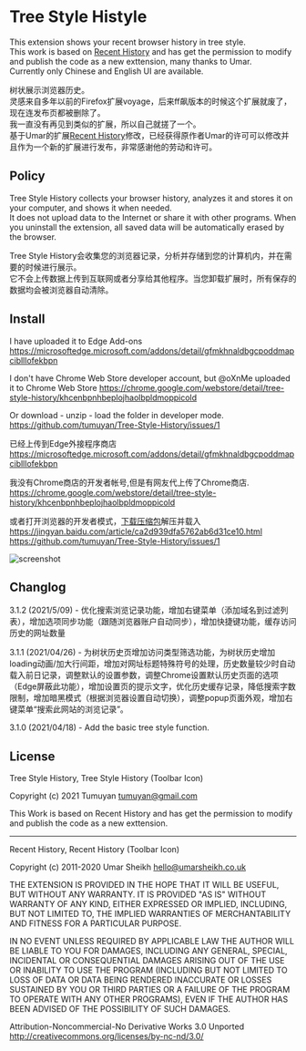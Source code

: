 # Tree Style Histyle

This extension shows your recent browser history in tree style.  
This work is based on [Recent History](https://github.com/umarsheikh13/recent-history) and has get the permission to modify and publish the code as a new exttension, many thanks to Umar.  
Currently only Chinese and English UI are available.  

树状展示浏览器历史。  
灵感来自多年以前的Firefox扩展voyage，后来ff飙版本的时候这个扩展就废了，现在连发布页都被删除了。  
我一直没有再见到类似的扩展，所以自己就搓了一个。  
基于Umar的扩展[Recent History](https://github.com/umarsheikh13/recent-history)修改，已经获得原作者Umar的许可可以修改并且作为一个新的扩展进行发布，非常感谢他的劳动和许可。  

## Policy  

Tree Style History collects your browser history, analyzes it and stores it on your computer, and shows it when needed.   
It does not upload data to the Internet or share it with other programs. When you uninstall the extension, all saved data will be automatically erased by the browser.  

Tree Style History会收集您的浏览器记录，分析并存储到您的计算机内，并在需要的时候进行展示。  
它不会上传数据上传到互联网或者分享给其他程序。当您卸载扩展时，所有保存的数据均会被浏览器自动清除。  


## Install  
I have uploaded it to Edge Add-ons
https://microsoftedge.microsoft.com/addons/detail/gfmkhnaldbgcpoddmapciblllofekbpn  

I don't have Chrome Web Store developer account, but @oXnMe uploaded it to Chrome Web Store
https://chrome.google.com/webstore/detail/tree-style-history/khcenbpnhbeplojhaolbpldmoppicold  

Or download - unzip - load the folder in developer mode.  
https://github.com/tumuyan/Tree-Style-History/issues/1  


已经上传到Edge外接程序商店
https://microsoftedge.microsoft.com/addons/detail/gfmkhnaldbgcpoddmapciblllofekbpn  

我没有Chrome商店的开发者帐号,但是有网友代上传了Chrome商店.
https://chrome.google.com/webstore/detail/tree-style-history/khcenbpnhbeplojhaolbpldmoppicold  

或者打开浏览器的开发者模式，[下载压缩包](https://github.com/tumuyan/Tree-Style-History/archive/refs/heads/main.zip)解压并载入  
https://jingyan.baidu.com/article/ca2d939dfa5762ab6d31ce10.html  
https://github.com/tumuyan/Tree-Style-History/issues/1  

![screenshot](screen.png)

## Changlog

3.1.2 (2021/5/09) - 优化搜索浏览记录功能，增加右键菜单（添加域名到过滤列表），增加选项同步功能（跟随浏览器账户自动同步），增加快捷键功能，缓存访问历史的网址数量

3.1.1 (2021/04/26) - 为树状历史页增加访问类型筛选功能，为树状历史增加loading动画/加大行间距，增加对网址标题特殊符号的处理，历史数量较少时自动载入前日记录，调整默认的设置参数，调整Chrome设置默认历史页面的选项（Edge屏蔽此功能），增加设置页的提示文字，优化历史缓存记录，降低搜索字数限制，增加暗黑模式（根据浏览器设置自动切换），调整popup页面外观，增加右键菜单“搜索此网站的浏览记录”。

3.1.0 (2021/04/18) - Add the basic tree style function.

## License  

Tree Style History, Tree Style History (Toolbar Icon)

Copyright (c) 2021 Tumuyan <tumuyan@gmail.com>
  
This Work is based on Recent History and has get the 
permission to modify and publish the code as a new exttension.
  
----

Recent History, Recent History (Toolbar Icon)

Copyright (c) 2011-2020 Umar Sheikh <hello@umarsheikh.co.uk>

THE EXTENSION IS PROVIDED IN THE HOPE THAT IT WILL BE USEFUL,
BUT WITHOUT ANY WARRANTY. IT IS PROVIDED "AS IS" WITHOUT
WARRANTY OF ANY KIND, EITHER EXPRESSED OR IMPLIED, INCLUDING,
BUT NOT LIMITED TO, THE IMPLIED WARRANTIES OF MERCHANTABILITY
AND FITNESS FOR A PARTICULAR PURPOSE.

IN NO EVENT UNLESS REQUIRED BY APPLICABLE LAW THE AUTHOR WILL
BE LIABLE TO YOU FOR DAMAGES, INCLUDING ANY GENERAL, SPECIAL,
INCIDENTAL OR CONSEQUENTIAL DAMAGES ARISING OUT OF THE USE OR
INABILITY TO USE THE PROGRAM (INCLUDING BUT NOT LIMITED TO LOSS
OF DATA OR DATA BEING RENDERED INACCURATE OR LOSSES SUSTAINED
BY YOU OR THIRD PARTIES OR A FAILURE OF THE PROGRAM TO OPERATE
WITH ANY OTHER PROGRAMS), EVEN IF THE AUTHOR HAS BEEN ADVISED
OF THE POSSIBILITY OF SUCH DAMAGES.

Attribution-Noncommercial-No Derivative Works 3.0 Unported
http://creativecommons.org/licenses/by-nc-nd/3.0/
